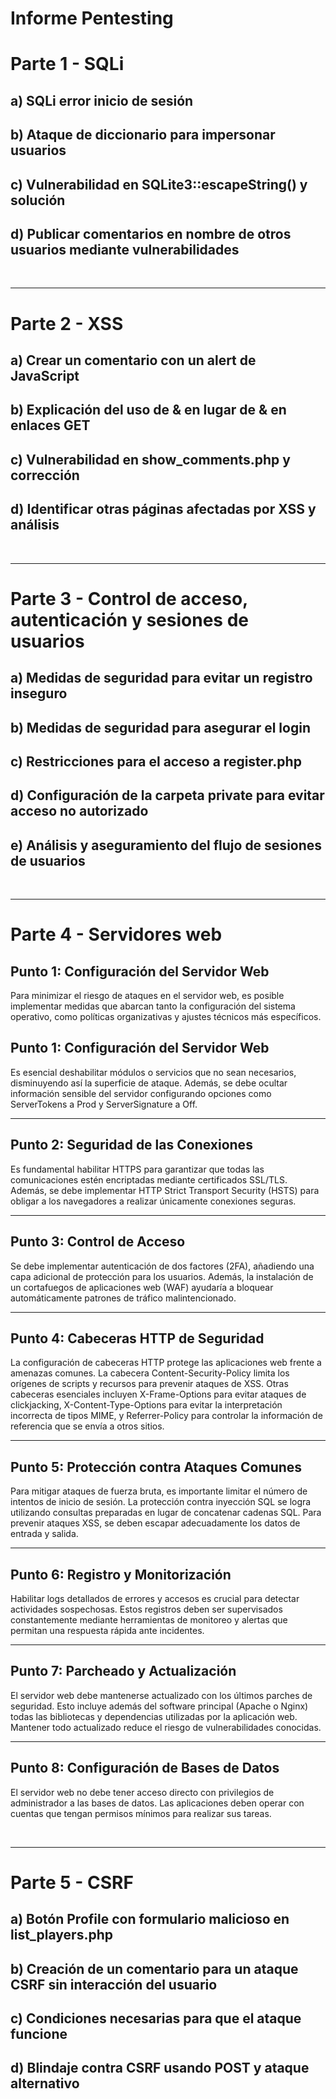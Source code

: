 # Informe Pentesting

# Parte 1 - SQLi
## a) SQLi error inicio de sesión

## b) Ataque de diccionario para impersonar usuarios

## c) Vulnerabilidad en SQLite3::escapeString() y solución

## d) Publicar comentarios en nombre de otros usuarios mediante vulnerabilidades


<br>

---

# Parte 2 - XSS

## a) Crear un comentario con un alert de JavaScript

## b) Explicación del uso de & en lugar de & en enlaces GET

## c) Vulnerabilidad en show_comments.php y corrección

## d) Identificar otras páginas afectadas por XSS y análisis


<br>

---

# Parte 3 - Control de acceso, autenticación y sesiones de usuarios

## a) Medidas de seguridad para evitar un registro inseguro

## b) Medidas de seguridad para asegurar el login

## c) Restricciones para el acceso a register.php

## d) Configuración de la carpeta private para evitar acceso no autorizado

## e) Análisis y aseguramiento del flujo de sesiones de usuarios


<br>

---

# Parte 4 - Servidores web
## Punto 1: Configuración del Servidor Web
Para minimizar el riesgo de ataques en el servidor web, es posible implementar medidas que abarcan tanto la configuración del sistema operativo, como políticas organizativas y ajustes técnicos más específicos.

## Punto 1: Configuración del Servidor Web
Es esencial deshabilitar módulos o servicios que no sean necesarios, disminuyendo así la superficie de ataque. Además, se debe ocultar información sensible del servidor configurando opciones como ServerTokens a Prod y ServerSignature a Off.

---
## Punto 2: Seguridad de las Conexiones
Es fundamental habilitar HTTPS para garantizar que todas las comunicaciones estén encriptadas mediante certificados SSL/TLS. Además, se debe implementar HTTP Strict Transport Security (HSTS) para obligar a los navegadores a realizar únicamente conexiones seguras.

---
## Punto 3: Control de Acceso
Se debe implementar autenticación de dos factores (2FA), añadiendo una capa adicional de protección para los usuarios. Además, la instalación de un cortafuegos de aplicaciones web (WAF) ayudaría a bloquear automáticamente patrones de tráfico malintencionado.

---
## Punto 4: Cabeceras HTTP de Seguridad
La configuración de cabeceras HTTP protege las aplicaciones web frente a amenazas comunes. La cabecera Content-Security-Policy limita los orígenes de scripts y recursos para prevenir ataques de XSS. Otras cabeceras esenciales incluyen X-Frame-Options para evitar ataques de clickjacking, X-Content-Type-Options para evitar la interpretación incorrecta de tipos MIME, y Referrer-Policy para controlar la información de referencia que se envía a otros sitios.

---
## Punto 5: Protección contra Ataques Comunes
Para mitigar ataques de fuerza bruta, es importante limitar el número de intentos de inicio de sesión. La protección contra inyección SQL se logra utilizando consultas preparadas en lugar de concatenar cadenas SQL. Para prevenir ataques XSS, se deben escapar adecuadamente los datos de entrada y salida.

---
## Punto 6: Registro y Monitorización
Habilitar logs detallados de errores y accesos es crucial para detectar actividades sospechosas. Estos registros deben ser supervisados constantemente mediante herramientas de monitoreo y alertas que permitan una respuesta rápida ante incidentes.

---
## Punto 7: Parcheado y Actualización
El servidor web debe mantenerse actualizado con los últimos parches de seguridad. Esto incluye además del software principal (Apache o Nginx) todas las bibliotecas y dependencias utilizadas por la aplicación web. Mantener todo actualizado reduce el riesgo de vulnerabilidades conocidas.

---
## Punto 8: Configuración de Bases de Datos
El servidor web no debe tener acceso directo con privilegios de administrador a las bases de datos. Las aplicaciones deben operar con cuentas que tengan permisos mínimos para realizar sus tareas.


<br>

---


# Parte 5 - CSRF
## a) Botón Profile con formulario malicioso en list_players.php

## b) Creación de un comentario para un ataque CSRF sin interacción del usuario

## c) Condiciones necesarias para que el ataque funcione

## d) Blindaje contra CSRF usando POST y ataque alternativo